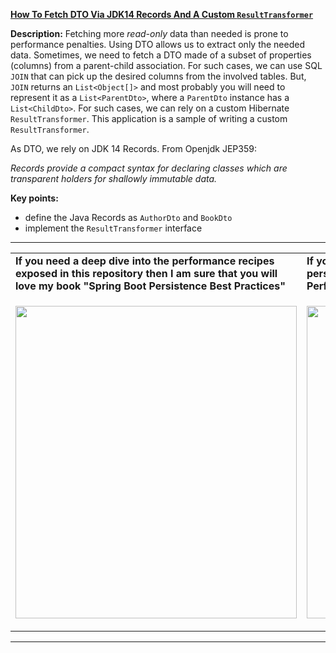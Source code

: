 **[How To Fetch DTO Via JDK14 Records And A Custom `ResultTransformer`](https://github.com/AnghelLeonard/Hibernate-SpringBoot/tree/master/HibernateSpringBootDtoRecordResultTransformer)**
  
**Description:** Fetching more *read-only* data than needed is prone to performance penalties. Using DTO allows us to extract only the needed data. Sometimes, we need to fetch a DTO made of a subset of properties (columns) from a parent-child association. For such cases, we can use SQL `JOIN` that can pick up the desired columns from the involved tables. But, `JOIN` returns an `List<Object[]>` and most probably you will need to represent it as a `List<ParentDto>`, where a `ParentDto` instance has a `List<ChildDto>`. For such cases, we can rely on a custom Hibernate `ResultTransformer`. This application is a sample of writing a custom `ResultTransformer`.

As DTO, we rely on JDK 14 Records. From Openjdk JEP359:

*Records provide a compact syntax for declaring classes which are transparent holders for shallowly immutable data.*

**Key points:**
- define the Java Records as `AuthorDto` and `BookDto`
- implement the `ResultTransformer` interface

-----------------------------------------------------------------------------------------------------------------------    
<table>
     <tr><td><b>If you need a deep dive into the performance recipes exposed in this repository then I am sure that you will love my book "Spring Boot Persistence Best Practices"</b></td><td><b>If you need a hand of tips and illustrations of 100+ Java persistence performance issues then "Java Persistence Performance Illustrated Guide" is for you.</b></td></tr>
     <tr><td>
<a href="https://www.apress.com/us/book/9781484256251"><p align="left"><img src="https://github.com/AnghelLeonard/Hibernate-SpringBoot/blob/master/Spring%20Boot%20Persistence%20Best%20Practices.jpg" height="500" width="450"/></p></a>
</td><td>
<a href="https://leanpub.com/java-persistence-performance-illustrated-guide"><p align="right"><img src="https://github.com/AnghelLeonard/Hibernate-SpringBoot/blob/master/Java%20Persistence%20Performance%20Illustrated%20Guide.jpg" height="500" width="450"/></p></a>
</td></tr></table>

-----------------------------------------------------------------------------------------------------------------------    

